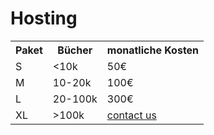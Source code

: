 # Hosting

<table id="hosting">
  <tr>
    <th>Paket</th>
    <th>B&uuml;cher</th>
    <th>monatliche Kosten</th>
  </tr>
  <tr>
    <td>S</td>
    <td>&lt;10k</td>
    <td>50€</td>
  </tr>
  <tr>
    <td>M</td>
    <td>10-20k</td>
    <td>100€</td>
  </tr>
  <tr>
    <td>L</td>
    <td>20-100k</td>
    <td>300€</td>
  </tr>
  <tr>
    <td>XL</td>
    <td>&gt;100k</td>
    <td><a href="mailto:office@koha-support.eu">contact us</a></td>
  </tr>
</table>

